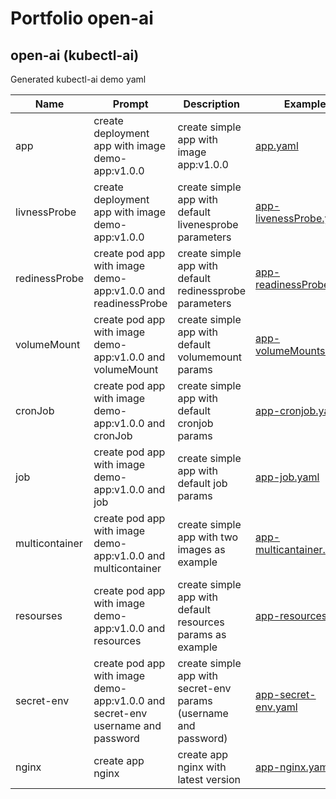 # Portfolio open-ai

## open-ai (kubectl-ai)
Generated kubectl-ai demo yaml

| Name | Prompt | Description   | Example   |
|---   |---     |---            |---        |
|   app    | create deployment app with image demo-app:v1.0.0 | create simple app with image app:v1.0.0               |[app.yaml](./yaml/app.yaml)           |
|livnessProbe| create deployment app with image demo-app:v1.0.0 | create simple app with default livenesprobe parameters|[app-livenessProbe.yaml](./yaml/app-livenessProbe.yaml)    |
|redinessProbe  |create pod app with image demo-app:v1.0.0 and readinessProbe | create simple app with default redinessprobe parameters | [app-readinessProbe.yaml](./yaml/app-readinessProbe.yaml)|
|volumeMount| create pod app with image demo-app:v1.0.0 and volumeMount | create simple app with default volumemount params | [app-volumeMounts.yaml](./yaml/app-volumeMounts.yaml)|
|cronJob| create pod app with image demo-app:v1.0.0 and cronJob | create simple app with default cronjob params |[app-cronjob.yaml](./yaml/app-cronjob.yaml)|
|job| create pod app with image demo-app:v1.0.0 and job | create simple app with default job params |[app-job.yaml](./yaml/app-job.yaml)|
|multicontainer| create pod app with image demo-app:v1.0.0 and multicontainer |create simple app with two images as example|[app-multicantainer.yaml](./yaml/app-multicontainer.yaml)|
|resourses| create pod app with image demo-app:v1.0.0 and resources |create simple app with default resources params as example| [app-resources.yaml](./yaml/app-resources.yaml)|
|secret-env| create pod app with image demo-app:v1.0.0 and secret-env username and password | create simple app with secret-env params (username and password)| [app-secret-env.yaml](./yaml/app-secret-env.yaml)|
|nginx| create app nginx | create app nginx with latest version| [app-nginx.yaml](./yaml/app-nginx.yaml)|